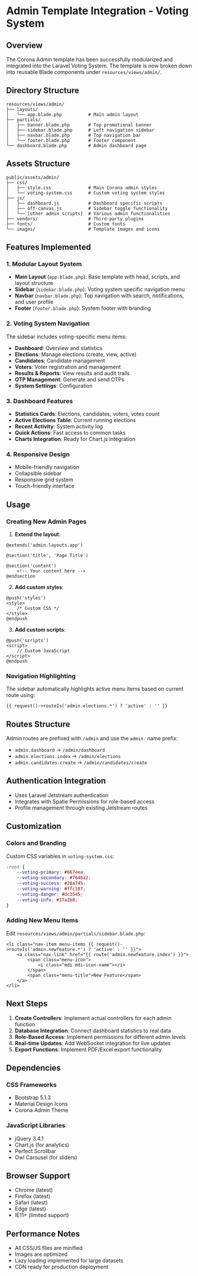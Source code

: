 # Admin Template Integration - Voting System

## Overview
The Corona Admin template has been successfully modularized and integrated into the Laravel Voting System. The template is now broken down into reusable Blade components under `resources/views/admin/`.

## Directory Structure

```
resources/views/admin/
├── layouts/
│   └── app.blade.php          # Main admin layout
├── partials/
│   ├── banner.blade.php       # Top promotional banner
│   ├── sidebar.blade.php      # Left navigation sidebar
│   ├── navbar.blade.php       # Top navigation bar
│   └── footer.blade.php       # Footer component
└── dashboard.blade.php        # Admin dashboard page
```

## Assets Structure

```
public/assets/admin/
├── css/
│   ├── style.css              # Main Corona admin styles
│   └── voting-system.css      # Custom voting system styles
├── js/
│   ├── dashboard.js           # Dashboard specific scripts
│   ├── off-canvas.js          # Sidebar toggle functionality
│   └── [other admin scripts]  # Various admin functionalities
├── vendors/                   # Third-party plugins
├── fonts/                     # Custom fonts
└── images/                    # Template images and icons
```

## Features Implemented

### 1. Modular Layout System
- **Main Layout** (`app.blade.php`): Base template with head, scripts, and layout structure
- **Sidebar** (`sidebar.blade.php`): Voting system specific navigation menu
- **Navbar** (`navbar.blade.php`): Top navigation with search, notifications, and user profile
- **Footer** (`footer.blade.php`): System footer with branding

### 2. Voting System Navigation
The sidebar includes voting-specific menu items:
- **Dashboard**: Overview and statistics
- **Elections**: Manage elections (create, view, active)
- **Candidates**: Candidate management
- **Voters**: Voter registration and management
- **Results & Reports**: View results and audit trails
- **OTP Management**: Generate and send OTPs
- **System Settings**: Configuration

### 3. Dashboard Features
- **Statistics Cards**: Elections, candidates, voters, votes count
- **Active Elections Table**: Current running elections
- **Recent Activity**: System activity log
- **Quick Actions**: Fast access to common tasks
- **Charts Integration**: Ready for Chart.js integration

### 4. Responsive Design
- Mobile-friendly navigation
- Collapsible sidebar
- Responsive grid system
- Touch-friendly interface

## Usage

### Creating New Admin Pages

1. **Extend the layout**:
```blade
@extends('admin.layouts.app')

@section('title', 'Page Title')

@section('content')
    <!-- Your content here -->
@endsection
```

2. **Add custom styles**:
```blade
@push('styles')
<style>
    /* Custom CSS */
</style>
@endpush
```

3. **Add custom scripts**:
```blade
@push('scripts')
<script>
    // Custom JavaScript
</script>
@endpush
```

### Navigation Highlighting
The sidebar automatically highlights active menu items based on current route using:
```blade
{{ request()->routeIs('admin.elections.*') ? 'active' : '' }}
```

## Routes Structure
Admin routes are prefixed with `/admin` and use the `admin.` name prefix:
- `admin.dashboard` → `/admin/dashboard`
- `admin.elections.index` → `/admin/elections`
- `admin.candidates.create` → `/admin/candidates/create`

## Authentication Integration
- Uses Laravel Jetstream authentication
- Integrates with Spatie Permissions for role-based access
- Profile management through existing Jetstream routes

## Customization

### Colors and Branding
Custom CSS variables in `voting-system.css`:
```css
:root {
    --voting-primary: #667eea;
    --voting-secondary: #764ba2;
    --voting-success: #28a745;
    --voting-warning: #ffc107;
    --voting-danger: #dc3545;
    --voting-info: #17a2b8;
}
```

### Adding New Menu Items
Edit `resources/views/admin/partials/sidebar.blade.php`:
```blade
<li class="nav-item menu-items {{ request()->routeIs('admin.newfeature.*') ? 'active' : '' }}">
    <a class="nav-link" href="{{ route('admin.newfeature.index') }}">
        <span class="menu-icon">
            <i class="mdi mdi-icon-name"></i>
        </span>
        <span class="menu-title">New Feature</span>
    </a>
</li>
```

## Next Steps

1. **Create Controllers**: Implement actual controllers for each admin function
2. **Database Integration**: Connect dashboard statistics to real data
3. **Role-Based Access**: Implement permissions for different admin levels
4. **Real-time Updates**: Add WebSocket integration for live updates
5. **Export Functions**: Implement PDF/Excel export functionality

## Dependencies

### CSS Frameworks
- Bootstrap 5.1.3
- Material Design Icons
- Corona Admin Theme

### JavaScript Libraries
- jQuery 3.4.1
- Chart.js (for analytics)
- Perfect Scrollbar
- Owl Carousel (for sliders)

## Browser Support
- Chrome (latest)
- Firefox (latest)
- Safari (latest)
- Edge (latest)
- IE11+ (limited support)

## Performance Notes
- All CSS/JS files are minified
- Images are optimized
- Lazy loading implemented for large datasets
- CDN ready for production deployment

